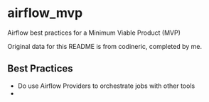 # airflow_mvp
Airflow best practices for a Minimum Viable Product (MVP)

Original data for this README is from codineric, completed by me.

## Best Practices
- Do use Airflow Providers to orchestrate jobs with other tools
-
